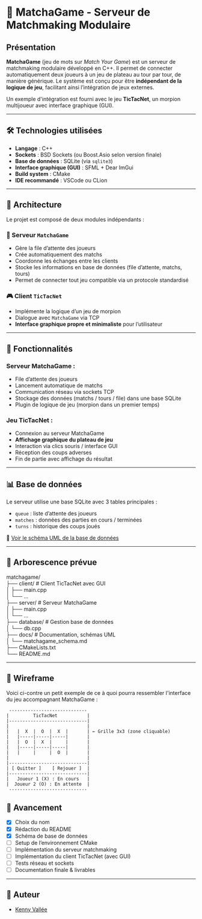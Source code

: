 # 🎯 MatchaGame - Serveur de Matchmaking Modulaire

## Présentation

**MatchaGame** (jeu de mots sur *Match Your Game*) est un serveur de matchmaking modulaire développé en C++. Il permet de connecter automatiquement deux joueurs à un jeu de plateau au tour par tour, de manière générique. Le système est conçu pour être **indépendant de la logique de jeu**, facilitant ainsi l’intégration de jeux externes.

Un exemple d'intégration est fourni avec le jeu **TicTacNet**, un morpion multijoueur avec interface graphique (GUI).

---

## 🛠️ Technologies utilisées

- **Langage** : C++
- **Sockets** : BSD Sockets (ou Boost.Asio selon version finale)
- **Base de données** : SQLite (via `sqlite3`)
- **Interface graphique (GUI)** : SFML + Dear ImGui
- **Build system** : CMake
- **IDE recommandé** : VSCode ou CLion

---

## 🧱 Architecture

Le projet est composé de deux modules indépendants :

### 🧩 Serveur `MatchaGame`
- Gère la file d’attente des joueurs
- Crée automatiquement des matchs
- Coordonne les échanges entre les clients
- Stocke les informations en base de données (file d’attente, matchs, tours)
- Permet de connecter tout jeu compatible via un protocole standardisé

### 🎮 Client `TicTacNet`
- Implémente la logique d’un jeu de morpion
- Dialogue avec `MatchaGame` via TCP
- **Interface graphique propre et minimaliste** pour l’utilisateur

---

## 📐 Fonctionnalités

### Serveur MatchaGame :
- File d’attente des joueurs
- Lancement automatique de matchs
- Communication réseau via sockets TCP
- Stockage des données (matchs / tours / file) dans une base SQLite
- Plugin de logique de jeu (morpion dans un premier temps)

### Jeu TicTacNet :
- Connexion au serveur MatchaGame
- **Affichage graphique du plateau de jeu**
- Interaction via clics souris / interface GUI
- Réception des coups adverses
- Fin de partie avec affichage du résultat

---

## 📊 Base de données

Le serveur utilise une base SQLite avec 3 tables principales :

- `queue` : liste d’attente des joueurs
- `matches` : données des parties en cours / terminées
- `turns` : historique des coups joués

📎 [Voir le schéma UML de la base de données](docs/matchagame_schema.png)

---

## 📁 Arborescence prévue

matchagame/  
├── client/ # Client TicTacNet avec GUI  
│ ├── main.cpp  
│ └── ...   
├── server/ # Serveur MatchaGame    
│ ├── main.cpp  
│ └── ...   
├── database/ # Gestion base de données  
│ └── db.cpp    
├── docs/ # Documentation, schémas UML  
│ └── matchagame_schema.md  
├── CMakeLists.txt  
└── README.md

---

## 🧩 Wireframe

Voici ci-contre un petit exemple de ce à quoi pourra ressembler l'interface du jeu accompagnant MatchaGame :
````
 -----------------------------
|         TicTacNet           |
|-----------------------------|
|                             |
|   |  X  |  O  |  X  |       | ← Grille 3x3 (zone cliquable)
|   |-----|-----|-----|       |
|   |  O  |  X  |     |       |
|   |-----|-----|-----|       |
|   |     |     |  O  |       |
|                             |
|-----------------------------|
| [ Quitter ]    [ Rejouer ]  |
|-----------------------------|
|   Joueur 1 (X) : En cours   |
|  Joueur 2 (O) : En attente  |
 -----------------------------
````

## 🚧 Avancement

- [x] Choix du nom
- [x] Rédaction du README
- [x] Schéma de base de données
- [ ] Setup de l’environnement CMake
- [ ] Implémentation du serveur matchmaking
- [ ] Implémentation du client TicTacNet (avec GUI)
- [ ] Tests réseau et sockets
- [ ] Documentation finale & livrables

---

## 🧠 Auteur

- [Kenny Vallée](https://github.com/kenmanga666)